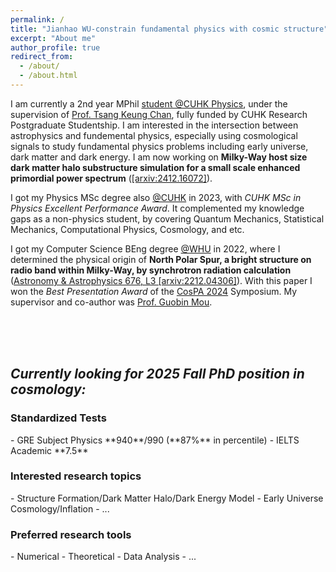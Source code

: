 ```yaml
---
permalink: /
title: "Jianhao WU-constrain fundamental physics with cosmic structure"
excerpt: "About me"
author_profile: true
redirect_from: 
  - /about/
  - /about.html
---
```


I am currently a 2nd year MPhil [student @CUHK Physics](https://newww.phy.cuhk.edu.hk/postgraduate/wu-jianhao), under the supervision of [Prof. Tsang Keung Chan](https://newww.phy.cuhk.edu.hk/teaching_staff/chan-tsang-keung), fully funded by CUHK Research Postgraduate Studentship. I am interested in the intersection between astrophysics and fundemental physics, especially using cosmological signals to study fundamental physics problems including early universe, dark matter and dark energy. I am now working on <span style="font-weight: bold;">Milky-Way host size dark matter halo substructure simulation for a small scale enhanced primordial power spectrum</span> ([[arxiv:2412.16072]](https://arxiv.org/abs/2412.16072)).

I got my Physics MSc degree also [@CUHK](https://www.cuhk.edu.hk) in 2023, with *CUHK MSc in Physics Excellent Performance Award*. It complemented my knowledge gaps as a non-physics student, by covering Quantum Mechanics, Statistical Mechanics, Computational Physics, Cosmology, and etc.

I got my Computer Science BEng degree [@WHU](https://en.whu.edu.cn/) in 2022, where I determined the physical origin of <span style="font-weight: bold;">North Polar Spur, a bright structure on radio band within Milky-Way, by synchrotron radiation calculation</span> ([Astronomy & Astrophysics 676, L3 [arxiv:2212.04306]](https://www.aanda.org/articles/aa/full_html/2023/08/aa45401-22/aa45401-22.html)). With this paper I won the *Best Presentation Award* of the [CosPA 2024](https://indico.itp.ac.cn/event/198/overview) Symposium. My supervisor and co-author was [Prof. Guobin Mou](https://astrowhu.github.io/guobinmou).

<br><br><br>

## *Currently looking for 2025 Fall PhD position in cosmology:*

<h3>Standardized Tests</h3>
- GRE Subject Physics **940**/990 (**87%** in percentile)
- IELTS Academic **7.5**
<h3>Interested research topics</h3>
- Structure Formation/Dark Matter Halo/Dark Energy Model
- Early Universe Cosmology/Inflation
- ...
<h3>Preferred research tools</h3> 
- Numerical
- Theoretical
- Data Analysis
- ...
